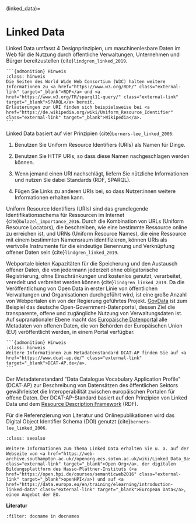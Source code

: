 (linked_data)=
# Linked Data

Linked Data umfasst 4 Designprinzipien, um maschinenlesbare Daten im Web für die Nutzung durch öffentliche Verwaltungen, Unternehmen und Bürger bereitzustellen {cite}`lindgren_linked_2019`.

````{margin}
```{admonition} Hinweis
:class: hinweis
Die Seiten des World Wide Web Consortium (W3C) halten weitere Informationen zu <a href="https://www.w3.org/RDF/" class="external-link" target="_blank">RDF</a> und <a href="https://www.w3.org/TR/sparql11-query/" class="external-link" target="_blank">SPARQL</a> bereit.
Erläuterungen zur URI finden sich beispielsweise bei <a href="https://de.wikipedia.org/wiki/Uniform_Resource_Identifier" class="external-link" target="_blank">Wikipedia</a>.
```
````
Linked Data basiert auf vier Prinzipien {cite}`berners-lee_linked_2006`:

1. Benutzen Sie Uniform Resource Identifiers (URIs) als Namen für Dinge.

2. Benutzen Sie HTTP URIs, so dass diese Namen nachgeschlagen werden können.

3. Wenn jemand einen URI nachschlägt, liefern Sie nützliche Informationen und nutzen Sie dabei Standards (RDF, SPARQL).

4. Fügen Sie Links zu anderen URIs bei, so dass Nutzer:innen weitere Informationen erhalten kann.

Uniform Resource Identifiers (URIs) sind das grundlegende Identifikationsschema für Ressourcen im Internet {cite}`bulazel_importance_2016`. Durch die Kombination von URLs (Uniform Resource Locators), die beschreiben, wie eine bestimmte Ressource online zu erreichen ist, und URNs (Uniform Resource Names), die eine Ressource mit einem bestimmten Namensraum identifizieren, können URIs als wertvolle Instrumente für die eindeutige Benennung und Verknüpfung offener Daten sein {cite}`lindgren_linked_2019`.

Webportale bieten Kapazitäten für die Speicherung und den Austausch offener Daten, die von jedermann jederzeit ohne obligatorische Registrierung, ohne Einschränkungen und kostenlos genutzt, verarbeitet, veredelt und verbreitet werden können {cite}`lindgren_linked_2019`. Da die Veröffentlichung von Open Data in erster Linie von öffentlichen Verwaltungen und Organisationen durchgeführt wird, ist eine große Anzahl von Webportalen ein von der Regierung geführtes Projekt. <a href="https://www.govdata.de/" class="external-link" target="_blank">GovData</a> ist zum Beispiel das deutsche Open-Government-Datenportal, dessen Ziel die transparente, offene und zugängliche Nutzung von Verwaltungsdaten ist. Auf supranationaler Ebene macht das <a href="https://data.europa.eu/de" class="external-link" target="_blank">Europäische Datenportal</a> alle Metadaten von offenen Daten, die von Behörden der Europäischen Union (EU) veröffentlicht werden, in einem Portal verfügbar.

````{margin}
```{admonition} Hinweis
:class: hinweis
Weitere Informationen zum Metadatenstandard DCAT-AP finden Sie auf <a href="https://www.dcat-ap.de/" class="external-link" target="_blank">DCAT-AP.de</a>.
```
````
Der Metadatenstandard "Data Catalogue Vocabulary Application Profile" (DCAT-AP) zur Beschreibung von Datensätzen des öffentlichen Sektors gewährleistet die Interoperabilität zwischen europäischen Portalen für offene Daten. Der DCAT-AP-Standard basiert auf den Prinzipien von Linked Data und dem <a href="https://www.w3.org/RDF/" class="external-link" target="_blank">Resource Description Framework</a> (RDF). 

Für die Referenzierung von Literatur und Onlinepublikationen wird das Digital Object Identifier Schema (DOI) genutzt {cite}`berners-lee_linked_2006`.  

```{admonition} Weitere Informationen
:class: seealso

Weitere Informationen zum Thema Linked Data erhalten Sie u. a. auf der Webseite von <a href="https://web-archive.southampton.ac.uk//openorg.ecs.soton.ac.uk/wiki/Linked_Data_Basics_for_Techies.html" class="external-link" target="_blank">Open Org</a>, der digitalen Bildungsplattform des Hasso-Plattner-Instituts (<a href="https://open.hpi.de/courses/semanticweb2016" class="external-link" target="_blank">openHPI</a>) und auf <a href="https://data.europa.eu/en/training/elearning/introduction-linked-data" class="external-link" target="_blank">European Data</a>, einem Angebot der EU.
```

**Literatur**

```{bibliography}
:filter: docname in docnames
```
